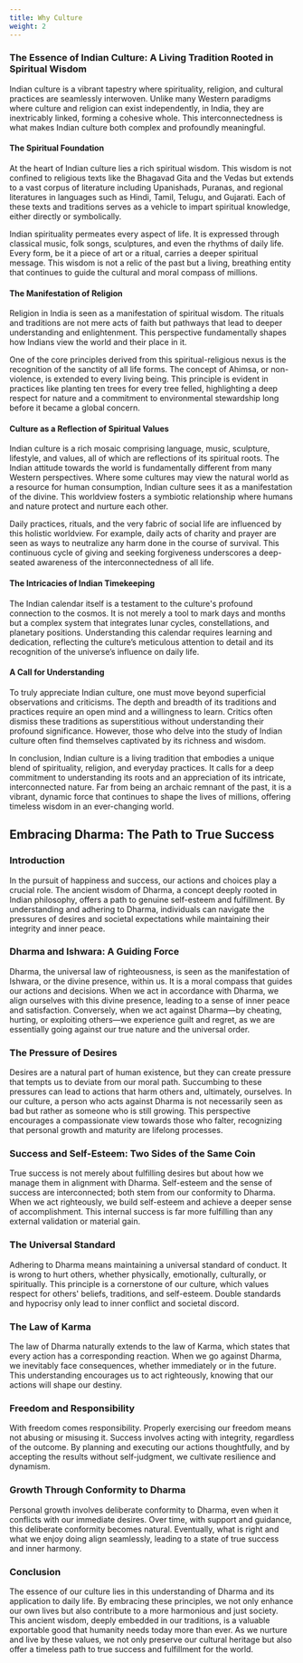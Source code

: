 ```yaml
---
title: Why Culture
weight: 2
---
```


### The Essence of Indian Culture: A Living Tradition Rooted in Spiritual Wisdom

Indian culture is a vibrant tapestry where spirituality, religion, and cultural practices are seamlessly interwoven. Unlike many Western paradigms where culture and religion can exist independently, in India, they are inextricably linked, forming a cohesive whole. This interconnectedness is what makes Indian culture both complex and profoundly meaningful.

#### The Spiritual Foundation

At the heart of Indian culture lies a rich spiritual wisdom. This wisdom is not confined to religious texts like the Bhagavad Gita and the Vedas but extends to a vast corpus of literature including Upanishads, Puranas, and regional literatures in languages such as Hindi, Tamil, Telugu, and Gujarati. Each of these texts and traditions serves as a vehicle to impart spiritual knowledge, either directly or symbolically.

Indian spirituality permeates every aspect of life. It is expressed through classical music, folk songs, sculptures, and even the rhythms of daily life. Every form, be it a piece of art or a ritual, carries a deeper spiritual message. This wisdom is not a relic of the past but a living, breathing entity that continues to guide the cultural and moral compass of millions.

#### The Manifestation of Religion

Religion in India is seen as a manifestation of spiritual wisdom. The rituals and traditions are not mere acts of faith but pathways that lead to deeper understanding and enlightenment. This perspective fundamentally shapes how Indians view the world and their place in it. 

One of the core principles derived from this spiritual-religious nexus is the recognition of the sanctity of all life forms. The concept of Ahimsa, or non-violence, is extended to every living being. This principle is evident in practices like planting ten trees for every tree felled, highlighting a deep respect for nature and a commitment to environmental stewardship long before it became a global concern.

#### Culture as a Reflection of Spiritual Values

Indian culture is a rich mosaic comprising language, music, sculpture, lifestyle, and values, all of which are reflections of its spiritual roots. The Indian attitude towards the world is fundamentally different from many Western perspectives. Where some cultures may view the natural world as a resource for human consumption, Indian culture sees it as a manifestation of the divine. This worldview fosters a symbiotic relationship where humans and nature protect and nurture each other.

Daily practices, rituals, and the very fabric of social life are influenced by this holistic worldview. For example, daily acts of charity and prayer are seen as ways to neutralize any harm done in the course of survival. This continuous cycle of giving and seeking forgiveness underscores a deep-seated awareness of the interconnectedness of all life.

#### The Intricacies of Indian Timekeeping

The Indian calendar itself is a testament to the culture's profound connection to the cosmos. It is not merely a tool to mark days and months but a complex system that integrates lunar cycles, constellations, and planetary positions. Understanding this calendar requires learning and dedication, reflecting the culture’s meticulous attention to detail and its recognition of the universe’s influence on daily life.

#### A Call for Understanding

To truly appreciate Indian culture, one must move beyond superficial observations and criticisms. The depth and breadth of its traditions and practices require an open mind and a willingness to learn. Critics often dismiss these traditions as superstitious without understanding their profound significance. However, those who delve into the study of Indian culture often find themselves captivated by its richness and wisdom.

In conclusion, Indian culture is a living tradition that embodies a unique blend of spirituality, religion, and everyday practices. It calls for a deep commitment to understanding its roots and an appreciation of its intricate, interconnected nature. Far from being an archaic remnant of the past, it is a vibrant, dynamic force that continues to shape the lives of millions, offering timeless wisdom in an ever-changing world.


## Embracing Dharma: The Path to True Success

### Introduction

In the pursuit of happiness and success, our actions and choices play a crucial role. The ancient wisdom of Dharma, a concept deeply rooted in Indian philosophy, offers a path to genuine self-esteem and fulfillment. By understanding and adhering to Dharma, individuals can navigate the pressures of desires and societal expectations while maintaining their integrity and inner peace.

### Dharma and Ishwara: A Guiding Force

Dharma, the universal law of righteousness, is seen as the manifestation of Ishwara, or the divine presence, within us. It is a moral compass that guides our actions and decisions. When we act in accordance with Dharma, we align ourselves with this divine presence, leading to a sense of inner peace and satisfaction. Conversely, when we act against Dharma—by cheating, hurting, or exploiting others—we experience guilt and regret, as we are essentially going against our true nature and the universal order.

### The Pressure of Desires

Desires are a natural part of human existence, but they can create pressure that tempts us to deviate from our moral path. Succumbing to these pressures can lead to actions that harm others and, ultimately, ourselves. In our culture, a person who acts against Dharma is not necessarily seen as bad but rather as someone who is still growing. This perspective encourages a compassionate view towards those who falter, recognizing that personal growth and maturity are lifelong processes.

### Success and Self-Esteem: Two Sides of the Same Coin

True success is not merely about fulfilling desires but about how we manage them in alignment with Dharma. Self-esteem and the sense of success are interconnected; both stem from our conformity to Dharma. When we act righteously, we build self-esteem and achieve a deeper sense of accomplishment. This internal success is far more fulfilling than any external validation or material gain.

### The Universal Standard

Adhering to Dharma means maintaining a universal standard of conduct. It is wrong to hurt others, whether physically, emotionally, culturally, or spiritually. This principle is a cornerstone of our culture, which values respect for others' beliefs, traditions, and self-esteem. Double standards and hypocrisy only lead to inner conflict and societal discord.

### The Law of Karma

The law of Dharma naturally extends to the law of Karma, which states that every action has a corresponding reaction. When we go against Dharma, we inevitably face consequences, whether immediately or in the future. This understanding encourages us to act righteously, knowing that our actions will shape our destiny.

### Freedom and Responsibility

With freedom comes responsibility. Properly exercising our freedom means not abusing or misusing it. Success involves acting with integrity, regardless of the outcome. By planning and executing our actions thoughtfully, and by accepting the results without self-judgment, we cultivate resilience and dynamism.

### Growth Through Conformity to Dharma

Personal growth involves deliberate conformity to Dharma, even when it conflicts with our immediate desires. Over time, with support and guidance, this deliberate conformity becomes natural. Eventually, what is right and what we enjoy doing align seamlessly, leading to a state of true success and inner harmony.

### Conclusion

The essence of our culture lies in this understanding of Dharma and its application to daily life. By embracing these principles, we not only enhance our own lives but also contribute to a more harmonious and just society. This ancient wisdom, deeply embedded in our traditions, is a valuable exportable good that humanity needs today more than ever. As we nurture and live by these values, we not only preserve our cultural heritage but also offer a timeless path to true success and fulfillment for the world.